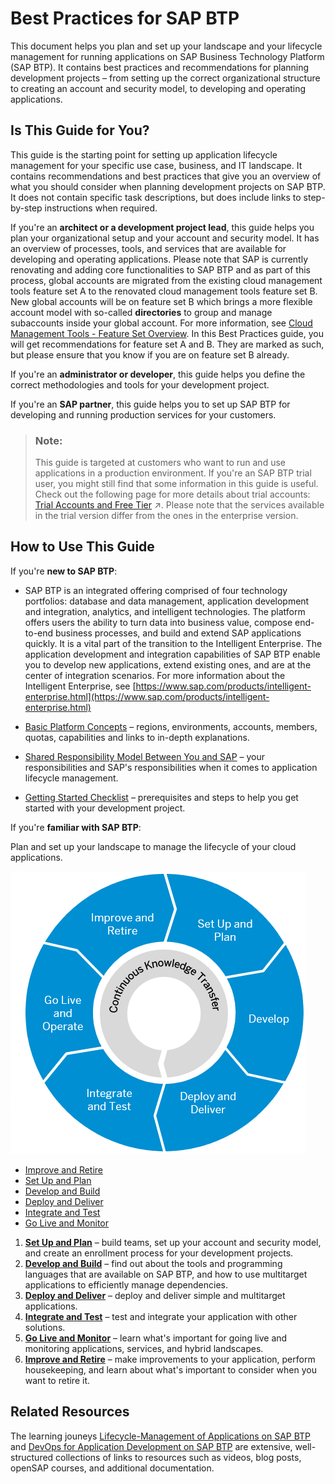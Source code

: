 <!-- loio9f2bb927464e4d1ba3d13b2d79ca9bd1 -->

# Best Practices for SAP BTP

This document helps you plan and set up your landscape and your lifecycle management for running applications on SAP Business Technology Platform \(SAP BTP\). It contains best practices and recommendations for planning development projects – from setting up the correct organizational structure to creating an account and security model, to developing and operating applications.



<a name="loio9f2bb927464e4d1ba3d13b2d79ca9bd1__section_fj5_bqh_vdb"/>

## Is This Guide for You?

This guide is the starting point for setting up application lifecycle management for your specific use case, business, and IT landscape. It contains recommendations and best practices that give you an overview of what you should consider when planning development projects on SAP BTP. It does not contain specific task descriptions, but does include links to step-by-step instructions when required.

If you're an **architect or a development project lead**, this guide helps you plan your organizational setup and your account and security model. It has an overview of processes, tools, and services that are available for developing and operating applications. Please note that SAP is currently renovating and adding core functionalities to SAP BTP and as part of this process, global accounts are migrated from the existing cloud management tools feature set A to the renovated cloud management tools feature set B. New global accounts will be on feature set B which brings a more flexible account model with so-called **directories** to group and manage subaccounts inside your global account. For more information, see [Cloud Management Tools - Feature Set Overview](https://help.sap.com/viewer/65de2977205c403bbc107264b8eccf4b/Cloud/en-US/caf4e4e23aef4666ad8f125af393dfb2.html). In this Best Practices guide, you will get recommendations for feature set A and B. They are marked as such, but please ensure that you know if you are on feature set B already.

If you're an **administrator or developer**, this guide helps you define the correct methodologies and tools for your development project.

If you're an **SAP partner**, this guide helps you to set up SAP BTP for developing and running production services for your customers.

> ### Note:  
> This guide is targeted at customers who want to run and use applications in a production environment. If you're an SAP BTP trial user, you might still find that some information in this guide is useful. Check out the following page for more details about trial accounts: [Trial Accounts and Free Tier](https://help.sap.com/viewer/65de2977205c403bbc107264b8eccf4b/Cloud/en-US/046f127f2a614438b616ccfc575fdb16.html "Explore the different options for trying out SAP BTP.") :arrow_upper_right:. Please note that the services available in the trial version differ from the ones in the enterprise version.



<a name="loio9f2bb927464e4d1ba3d13b2d79ca9bd1__section_tf1_xml_s2b"/>

## How to Use This Guide

If you're **new to SAP BTP**:

-   SAP BTP is an integrated offering comprised of four technology portfolios: database and data management, application development and integration, analytics, and intelligent technologies. The platform offers users the ability to turn data into business value, compose end-to-end business processes, and build and extend SAP applications quickly. It is a vital part of the transition to the Intelligent Enterprise. The application development and integration capabilities of SAP BTP enable you to develop new applications, extend existing ones, and are at the center of integration scenarios. For more information about the Intelligent Enterprise, see [https://www.sap.com/products/intelligent-enterprise.html](https://www.sap.com/products/intelligent-enterprise.html)

-   [Basic Platform Concepts](../basic-platform-concepts/basic-platform-concepts-38ecf59.md#loio38ecf59cdda64150a102cfaa62d5faab) – regions, environments, accounts, members, quotas, capabilities and links to in-depth explanations.

-   [Shared Responsibility Model Between You and SAP](../shared-responsibility/shared-responsibility-model-between-you-and-sap-898509d.md) – your responsibilities and SAP's responsibilities when it comes to application lifecycle management.

-   [Getting Started Checklist](../getting-started-checklist/getting-started-checklist-cbd7663.md) – prerequisites and steps to help you get started with your development project.


If you're **familiar with SAP BTP**:

Plan and set up your landscape to manage the lifecycle of your cloud applications.



![](images/sap_cp_lm_cycle_3177b14.png)

-   [Improve and Retire](../improve-and-retire/improve-and-retire-89ffeab.md#loio89ffeab7ea7742fd9a1ad2de4970b077)
-   [Set Up and Plan](../set-up-and-plan/set-up-and-plan-75e5031.md)
-   [Develop and Build](../develop-and-build/develop-and-build-7e30686.md)
-   [Deploy and Deliver](../deploy-and-deliver/deploy-and-deliver-5972cdb.md)
-   [Integrate and Test](../integrate-and-test/integrate-and-test-84ddc25.md#loio84ddc25bf6024506b9c56fbbe4438169)
-   [Go Live and Monitor](../go-live-and-monitor/go-live-and-monitor-b0ab4fb.md#loiob0ab4fb5cb914ee19923e4a8f020e868)

1.  **[Set Up and Plan](../set-up-and-plan/set-up-and-plan-75e5031.md)** – build teams, set up your account and security model, and create an enrollment process for your development projects.
2.  **[Develop and Build](../develop-and-build/develop-and-build-7e30686.md)** – find out about the tools and programming languages that are available on SAP BTP, and how to use multitarget applications to efficiently manage dependencies.
3.  **[Deploy and Deliver](../deploy-and-deliver/deploy-and-deliver-5972cdb.md)** – deploy and deliver simple and multitarget applications.
4.  **[Integrate and Test](../integrate-and-test/integrate-and-test-84ddc25.md#loio84ddc25bf6024506b9c56fbbe4438169)** – test and integrate your application with other solutions.
5.  **[Go Live and Monitor](../go-live-and-monitor/go-live-and-monitor-b0ab4fb.md#loiob0ab4fb5cb914ee19923e4a8f020e868)** – learn what's important for going live and monitoring applications, services, and hybrid landscapes.
6.  **[Improve and Retire](../improve-and-retire/improve-and-retire-89ffeab.md#loio89ffeab7ea7742fd9a1ad2de4970b077)** – make improvements to your application, perform housekeeping, and learn about what's important to consider when you want to retire it.



<a name="loio9f2bb927464e4d1ba3d13b2d79ca9bd1__section_ct1_ndt_lgb"/>

## Related Resources

The learning jouneys [Lifecycle-Management of Applications on SAP BTP](https://help.sap.com/doc/0c3db190da2c4866a1f2906763d4f59a/Cloud/en-US/358ae3bc28d14c6ea9e46c37a2455a53.html) and [DevOps for Application Development on SAP BTP](https://help.sap.com/doc/221f8f84afef43d29ad37ef2af0c4adf/HP_2.0/en-US/2297e49af15c4ebba9246efb18fc5d96.html) are extensive, well-structured collections of links to resources such as videos, blog posts, openSAP courses, and additional documentation. 

